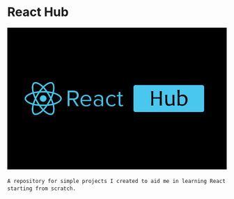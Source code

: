 # React Hub

![REACT-HUB](https://github.com/Seife1/React-Hub/blob/main/Assets/React%20hub.png)

```A repository for simple projects I created to aid me in learning React starting from scratch.```